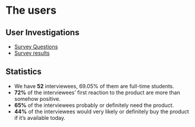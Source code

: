 # The users

## User Investigations
* [Survey Questions](https://www.surveymonkey.co.uk/r/3YTFTZJ)
* [Survey results](https://www.surveymonkey.com/results/SM-75NQJWGD8/)

## Statistics
* We have **52** interviewees, 69.05% of them are full-time students.
* **72%** of the interviewees’ first reaction to the product are more than somehow positive.
* **65%** of the interviewees probably or definitely need the product.
* **44%** of the interviewees would very likely or definitely buy the product if it’s available today. 



